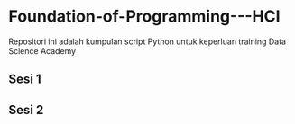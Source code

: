 # Foundation-of-Programming---HCI
Repositori ini adalah kumpulan script Python untuk keperluan training Data Science Academy 

## Sesi 1 
## Sesi 2 

